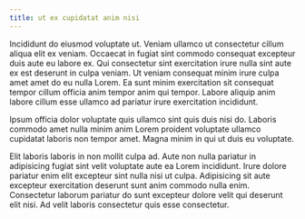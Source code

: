 ```yaml
---
title: ut ex cupidatat anim nisi
---
```


Incididunt do eiusmod voluptate ut. Veniam ullamco ut consectetur cillum aliqua elit ex veniam. Occaecat in fugiat sint commodo consequat excepteur duis aute eu labore ex. Qui consectetur sint exercitation irure nulla sint aute ex est deserunt in culpa veniam. Ut veniam consequat minim irure culpa amet amet do eu nulla Lorem. Ea sunt minim exercitation sit consequat tempor cillum officia anim tempor anim qui tempor. Labore aliquip anim labore cillum esse ullamco ad pariatur irure exercitation incididunt.

Ipsum officia dolor voluptate quis ullamco sint quis duis nisi do. Laboris commodo amet nulla minim anim Lorem proident voluptate ullamco cupidatat laboris non tempor amet. Magna minim in qui ut duis eu voluptate.

Elit laboris laboris in non mollit culpa ad. Aute non nulla pariatur in adipisicing fugiat sint velit voluptate aute ea Lorem incididunt. Irure dolore pariatur enim elit excepteur sint nulla nisi ut culpa. Adipisicing sit aute excepteur exercitation deserunt sunt anim commodo nulla enim. Consectetur laborum pariatur do sunt excepteur dolore velit qui deserunt elit nisi. Ad velit laboris consectetur quis esse consectetur.
